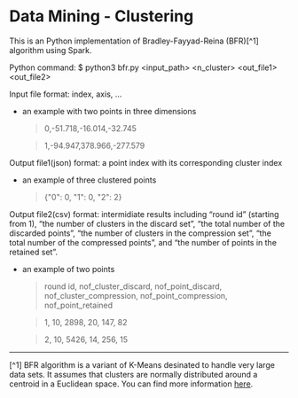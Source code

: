 # Data Mining - Clustering

This is an Python implementation of Bradley-Fayyad-Reina (BFR)[^1] algorithm using Spark. 

Python command: $ python3 bfr\.py <input_path> <n_cluster> <out_file1> <out_file2>

Input file format: index, axis, ...
 - an example with two points in three dimensions
    > 0,-51.718,-16.014,-32.745

    > 1,-94.947,378.966,-277.579

Output file1(json) format: a point index with its corresponding cluster index
 - an example of three clustered points
    > {"0": 0, "1": 0, "2": 2}

Output file2(csv) format: intermidiate results including “round id” (starting from 1), “the number of clusters in the discard set”, “the total number of the discarded points”, “the number of clusters in the compression set”, “the total number of the compressed points”, and “the number of points in the retained set”.
 - an example of two points
    > round id, nof_cluster_discard, nof_point_discard, nof_cluster_compression, nof_point_compression, nof_point_retained
    
    > 1, 10, 2898, 20, 147, 82
    
    > 2, 10, 5426, 14, 256, 15


---
[^1] BFR algorithm is a variant of K-Means desinated to handle very large data sets. It assumes that clusters are normally distributed around a centroid in a Euclidean space. You can find more information [here](https://www.aaai.org/Papers/KDD/1998/KDD98-002.pdf).
